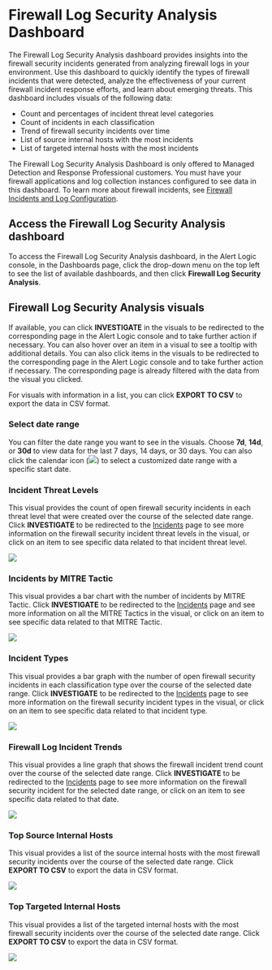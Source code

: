 # Firewall Log Security Analysis Dashboard

The Firewall Log Security Analysis dashboard provides insights into the firewall security incidents generated from analyzing firewall logs in  your environment. Use this dashboard to quickly identify the types of firewall incidents that were detected,  analyze the effectiveness of your current firewall incident response efforts, and learn about emerging threats. This dashboard includes visuals of the following data:

* Count and percentages of incident threat level categories
* Count of incidents in each classification
* Trend of firewall security incidents over time
* List of source internal hosts with the most incidents
* List of targeted internal hosts with the most incidents

The Firewall Log Security Analysis Dashboard is only offered to Managed Detection and Response Professional customers. You must have your firewall applications and log collection instances configured to see data in this dashboard. To learn more about firewall incidents, see [Firewall Incidents and Log Configuration](../firewall-incidents.md).

## Access the Firewall Log Security Analysis dashboard

To access the Firewall Log Security Analysis dashboard, in the Alert Logic console, in the Dashboards page, click the drop-down menu on the top left to see the list of available dashboards, and then click **Firewall Log Security Analysis**.

## Firewall Log Security Analysis visuals

If available, you can click **INVESTIGATE** in the visuals to be redirected to the corresponding page in the Alert Logic console and to take further action if necessary. You can also hover over an item in a visual to see a tooltip with additional details. You can also click items in the visuals to be redirected to the corresponding page in the Alert Logic console and to take further action if necessary.  The corresponding page is already filtered with the data from the visual you clicked.

For visuals with information in a list, you can click **EXPORT TO CSV** to export the data in CSV  format.

### Select date range

You can filter the date range you want to see in the visuals. Choose **7d**, **14d**, or **30d** to view data for the last 7 days, 14 days, or 30 days. You can also click the calendar icon (![](../../Resources/Images/dashboard/calendar-icon.png)) to select a customized date range with a specific start date.

### Incident Threat Levels

This visual provides the count of open firewall security incidents in each threat level that were created over the course of the selected date range. Click **INVESTIGATE** to be redirected to the [Incidents](../incidents.md) page to see more information on the firewall security incident threat levels in the visual, or click on an item to see specific data related to that incident threat level.

![](../../Resources/Images/dashboard/threat-summary/incident-threat-levels.png)

### Incidents by MITRE Tactic

This visual provides a bar chart with the number of incidents by MITRE Tactic. Click **INVESTIGATE** to be redirected to the [Incidents](../incidents.md) page and see more information on all the MITRE Tactics in the visual, or click on an item to see specific data related to that MITRE Tactic.

![](../../Resources/Images/dashboard/threat-summary/incident-MITRE-tactic.png)

### Incident Types

This visual provides a bar graph with the number of open firewall security incidents in each classification type over the course of the selected date range.  Click **INVESTIGATE** to be redirected to the [Incidents](../incidents.md) page to see more information on the firewall security incident types in the visual, or click on an item to see specific data related to that incident type.

![](../../Resources/Images/dashboard/firewall-log-security/incident-types.png)

### Firewall Log Incident Trends

This visual provides a line graph that shows the firewall incident trend count over the course of the selected date range. Click **INVESTIGATE** to be redirected to the [Incidents](../incidents.md) page to see more information on the firewall security incident for the selected date range, or click on an item to see specific data related to that date.

![](../../Resources/Images/dashboard/firewall-log-security/firewall-incident-trends.png)

### Top Source Internal Hosts

This visual provides a list of the source internal hosts with the most firewall security incidents over the course of the selected date range. Click **EXPORT TO CSV** to export the data in CSV format.

![](../../Resources/Images/dashboard/firewall-log-security/top-source-internal-hosts.png)

### Top Targeted Internal Hosts

This visual provides a list of the targeted internal hosts with the most firewall security incidents over the course of the selected date range. Click **EXPORT TO CSV** to export the data in CSV format.

![](../../Resources/Images/dashboard/firewall-log-security/top-targeted-internal-hosts.png)
